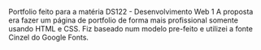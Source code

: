 Portfolio feito para a matéria DS122 - Desenvolvimento Web 1
A proposta era fazer um página de portfolio de forma mais profissional somente usando HTML e CSS.
Fiz baseado num modelo pre-feito e utilizei a fonte Cinzel do Google Fonts.

